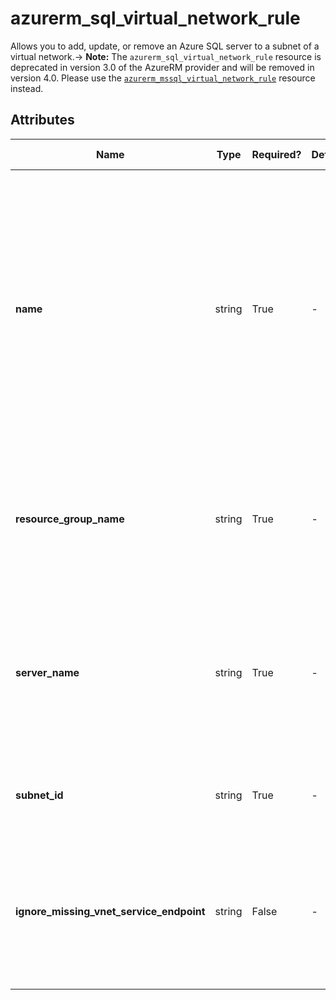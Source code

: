 # azurerm_sql_virtual_network_rule

Allows you to add, update, or remove an Azure SQL server to a subnet of a virtual network.-> **Note:** The `azurerm_sql_virtual_network_rule` resource is deprecated in version 3.0 of the AzureRM provider and will be removed in version 4.0. Please use the [`azurerm_mssql_virtual_network_rule`](https://registry.terraform.io/providers/hashicorp/azurerm/latest/docs/resources/mssql_virtual_network_rule) resource instead.

## Attributes

| Name | Type | Required? | Default  | possible values | Description |
| ---- | ---- | --------- | -------- | ----------- | ----------- |
| **name** | string | True | -  |  -  | The name of the SQL virtual network rule. Changing this forces a new resource to be created. Cannot be empty and must only contain alphanumeric characters and hyphens. Cannot start with a number, and cannot start or end with a hyphen. | 
| **resource_group_name** | string | True | -  |  -  | The name of the resource group where the SQL server resides. Changing this forces a new resource to be created. | 
| **server_name** | string | True | -  |  -  | The name of the SQL Server to which this SQL virtual network rule will be applied to. Changing this forces a new resource to be created. | 
| **subnet_id** | string | True | -  |  -  | The ID of the subnet that the SQL server will be connected to. | 
| **ignore_missing_vnet_service_endpoint** | string | False | -  |  -  | Create the virtual network rule before the subnet has the virtual network service endpoint enabled. The default value is false. | 


